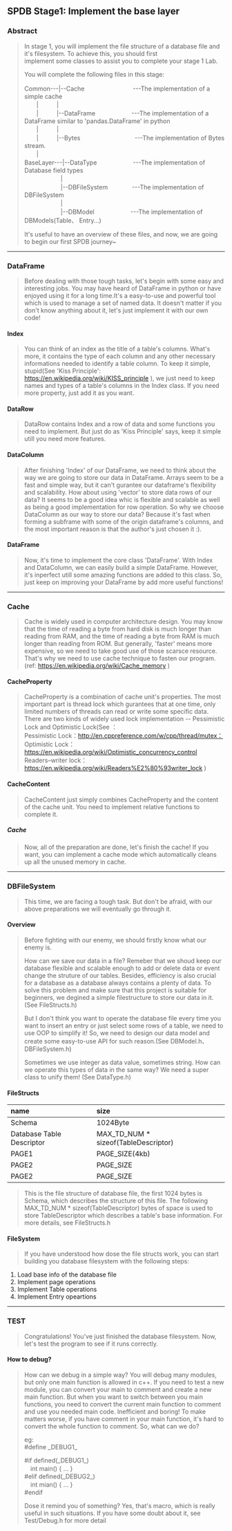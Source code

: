 ## SPDB Stage1: Implement the base layer
###  Abstract
>  In stage 1, you will implement the file structure of a database file and it's filesystem. To achieve this, you should first   
>  implement some classes to assist you to complete your stage 1 Lab.
>  
>  You will complete the following files in this stage:  
>
>  Common---|--Cache　　　　　　　　---The implementation of a simple cache  
>　　|　　　|  
>　　|　　　|--DataFrame　　　　　　---The implementation of a DataFrame similar to 'pandas.DataFrame' in python  
>　　|　　　|  
>　　|　　　|--Bytes　　　　　　　　　---The implementation of Bytes stream.  
>　　|  
>  BaseLayer---|--DataType　　　　　　---The implementation of Database field types  
>　　　　　　|  
>　　　　　　|--DBFileSystem　　　　---The implementation of DBFileSystem  
>　　　　　　|  
>　　　　　　|--DBModel　　　　　　---The implementation of DBModels(Table、 Entry...)  
>  
>  
>  
>  It's useful to have an overview of these files, and now, we are going to begin our first SPDB journey~

________________________________

### DataFrame
>  Before dealing with those tough tasks, let's begin with some easy and interesting jobs.
>  You may have heard of DataFrame in python or have enjoyed using it for a long time.It's a easy-to-use and powerful tool which is used to manage a set of named data. It doesn't matter if you don't know anything about it, let's just implement it with our own code!
>  
#### Index
>  You can think of an index as the title of a table's columns. What's more, it contains the type of each column and any other necessary informations needed to identify a table column. 
>  To keep it simple, stupid(See 'Kiss Principle': https://en.wikipedia.org/wiki/KISS_principle ), we just need to keep names and types of a table's columns in the Index class. If you need more property, just add it as you want.
>  
#### DataRow
>  DataRow contains Index and a row of data and some functions you need to implement. But just do as 'Kiss Principle' says, keep it simple utill you need more features.
>  
#### DataColumn
>  After finishing 'Index' of our DataFrame, we need to think about the way we are going to store our data in DataFrame. Arrays seem to be a fast and simple way, but it can't gurantee our dataframe's flexibility and scalability. How about using 'vector' to store data rows of our data? It seems to be a good idea whic is flexible and scalable as well as being a good implementation for row operation. So why we choose DataColumn as our way to store our data? Because it's fast when forming a subframe with some of the origin dataframe's columns, and the most important reason is that the author's just chosen it :).
>
#### DataFrame
>  Now, it's time to implement the core class 'DataFrame'. With Index and DataColumn, we can easily build a simple DataFrame. However, it's inperfect utill some amazing functions are added to this class. So, just keep on improving your DataFrame by add more useful functions!

________________________________
### Cache
>  Cache is widely used in computer architecture design. You may know that the time of reading a byte from hard disk is much longer than reading from RAM, and the time of reading a byte from RAM is much longer than reading from ROM. But generally, 'faster' means more expensive, so we need to take good use of those scarsce resource. That's why we need to use cache technique to fasten our program.  
(ref: https://en.wikipedia.org/wiki/Cache_memory )
>  
#### CacheProperty
>  CacheProperty is a combination of cache unit's properties. The most important part is thread lock which gurantees that at one time, only limited numbers of threads can read or write some specific data. There are two kinds of widely used lock implementation -- Pessimistic Lock and Optimistic Lock(See ：  
Pessimistic Lock：http://en.cppreference.com/w/cpp/thread/mutex：   
Optimistic Lock：https://en.wikipedia.org/wiki/Optimistic_concurrency_control  
Readers–writer lock：https://en.wikipedia.org/wiki/Readers%E2%80%93writer_lock )
>  
#### CacheContent
>  CacheContent just simply combines CacheProperty and the content of the cache unit. You need to implement relative functions to complete it.
>  
##### Cache
>  Now, all of the preparation are done, let's finish the cache! If you want, you can implement a cache mode which automatically cleans up all the unused memory in cache.

________________________________
### DBFileSystem
>  This time, we are facing a tough task. But don't be afraid, with our above preparations we will eventually go through it. 
>  
#### Overview
>  Before fighting with our enemy, we should firstly know what our enemy is.  
>  
>  How can we save our data in a file? Remeber that we shoud keep our database flexible and scalable enough to add or delete data or event change the struture of our tables. Besides, efficiency is also crucial for a database as a database always contains a plenty of data. To solve this problem and make sure that this project is suitable for beginners, we degined a simple filestructure to store our data in it.(See FileStructs.h)  
>
>  But I don't think you want to operate the database file every time you want to insert an entry or just select some rows of a table, we need to use OOP to simplify it! So, we need to design our data model and create some easy-to-use API for such reason.(See DBModel.h、DBFileSystem.h)  
>
>  Sometimes we use integer as data value, sometimes string. How can we operate this types of data in the same way? We need a super class to unify them!  (See DataType.h)
>  
#### FileStructs
| name | size |
| :---- | :---- |
| Schema | 1024Byte |
| Database Table Descriptor | MAX_TD_NUM * sizeof(TableDescriptor) |
| PAGE1 | PAGE_SIZE(4kb) |
| PAGE2 | PAGE_SIZE |
| PAGE2 | PAGE_SIZE |
 
>  This is the file structure of database file, the first 1024 bytes is Schema, which describes the structure of this file. The following MAX_TD_NUM * sizeof(TableDescriptor) bytes of space is used to store TableDescriptor which describes a table's base information. For more details, see FileStructs.h
>  
####  FileSystem
> If you have understood how dose the file structs work, you can start building you database filesystem with the following steps:
1. Load base info of the database file
2. Implement page operations
3. Implement Table operations
4. Implement Entry opeartions

________________________________
### TEST
>  Congratulations! You've just finished the database filesystem. Now, let's test the program to see if it runs correctly.
>  
#### How to debug?
>  How can we debug in a simple way? You will debug many modules, but only one main function is allowed in c++. If you need to test a new module, you can convert your main to comment and create a new main function. But when you want to switch between you main functions, you need to convert the current main function to comment and use you needed main code. Inefficient and boring! To make matters worse, if you have comment in your main function, it's hard to convert the whole function to comment. So, what can we do?   
>  
>  eg:  
>  #define \_DEBUG1\_
>
>  \#if defined(\_DEBUG1\_)  
>  　int main() { ... }  
>  \#elif defined(\_DEBUG2\_)  
>  　int mian() { ... }  
>  \#endif
>  
>  Dose it remind you of something? Yes, that's macro, which is really useful in such situations. If you have some doubt about it, see Test/Debug.h for more detail
